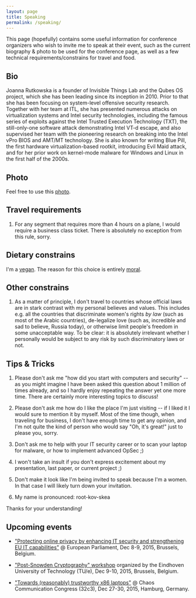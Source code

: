 ```yaml
---
layout: page
title: Speaking
permalink: /speaking/
---
```


This page (hopefully) contains some useful information for conference organizers
who wish to invite me to speak at their event, such as the current biography &
photo to be used for the conference page, as well as a few technical
requirements/constrains for travel and food.

Bio
----

Joanna Rutkowska is a founder of Invisible Things Lab and the Qubes OS project,
which she has been leading since its inception in 2010. Prior to that she has
been focusing on system-level offensive security research. Together with her
team at ITL, she has presented numerous attacks on virtualization systems and
Intel security technologies, including the famous series of exploits against the
Intel Trusted Execution Technology (TXT), the still-only-one software attack
demonstrating Intel VT-d escape, and also supervised her team with the
pioneering research on breaking into the Intel vPro BIOS and AMT/MT technology.
She is also known for writing Blue Pill, the first hardware virtualization-based
rootkit, introducing Evil Maid attack, and for her prior work on kernel-mode
malware for Windows and Linux in the first half of the 2000s.

Photo
------

Feel free to use this [photo](/resources/joanna.jpg).


Travel requirements
--------------------

1. For any segment that requires more than 4 hours on a plane, I would require a
   business class ticket. There is absolutely no exception from this rule,
   sorry.

Dietary constrains
-------------------

I'm a [vegan](https://en.wikipedia.org/wiki/Veganism). The reason for this
choice is entirely [moral](https://vimeo.com/ondemand/earthlings).

Other constrains
-----------------

1. As a matter of principle, I don't travel to countries whose official laws are
   in stark contrast with my personal believes and values. This includes e.g.
   all the countries that discriminate women's rights _by law_ (such as most of
   the Arabic countries), de-legalize love (such as, incredible and sad to
   believe, Russia today), or otherwise limit people's freedom in some
   unacceptable way. To be clear: it is absolutely irrelevant whether I
   personally would be subject to any risk by such discriminatory laws or not.


Tips & Tricks
--------------

1. Please don't ask me "how did you start with computers and security" -- as you
   might imagine I have been asked this question about 1 million of times
   already, and so I hardly enjoy repeating the answer yet one more time. There
   are certainly more interesting topics to discuss!

2. Please don't ask me how do I like the place I'm just visiting -- if I liked
   it I would sure to mention it by myself. Most of the time though, when
   traveling for business, I don't have enough time to get any opinion, and I'm
   not quite the kind of person who would say "Oh, it's great!" just to please
   you, sorry.

3. Don't ask me to help with your IT security career or to scan your laptop for
   malware, or how to implement advanced OpSec ;)

4. I won't take an insult if you don't express excitement about my presentation,
   last paper, or current project ;)

5. Don't make it look like I'm being invited to speak because I'm a women. In
   that case I will likely turn down your invitation.

6. My name is pronounced: root-kov-skea

Thanks for your understanding!

Upcoming events
----------------

* ["Protecting online privacy by enhancing IT security and strengthening EU IT
  capabilities"](http://www.stoa.europarl.europa.eu/stoa/cms/home/events/workshops/privacy)
  @ European Parliament, Dec 8-9, 2015, Brussels, Belgium.

* ["Post-Snowden Cryptography" workshop](https://hyperelliptic.org/PSC/)
  organized by the Eindhoven University of Technology (TU/e), Dec 9-10, 2015,
  Brussels, Belgium.

* ["Towards (reasonably) trustworthy x86 laptops"]() @ Chaos Communication
  Congress (32c3), Dec 27-30, 2015, Hamburg, Germany.
